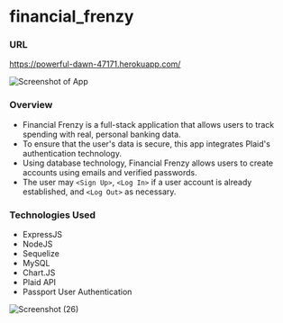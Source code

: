 # financial_frenzy

### URL
https://powerful-dawn-47171.herokuapp.com/

![Screenshot of App](/public/images/screenshot.PNG)

### Overview

* Financial Frenzy is a full-stack application that allows users to track spending with real, personal banking data. 
* To ensure that the user's data is secure, this app integrates Plaid's authentication technology.
* Using database technology, Financial Frenzy allows users to create accounts using emails and verified passwords.
* The user may `<Sign Up>`, `<Log In>` if a user account is already established, and `<Log Out>` as necessary.
 
### Technologies Used

* ExpressJS
* NodeJS
* Sequelize
* MySQL
* Chart.JS
* Plaid API
* Passport User Authentication



![Screenshot (26)](https://user-images.githubusercontent.com/53095806/69685532-b8ca0500-108a-11ea-9091-c4d6d418b5f1.png)
